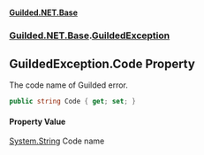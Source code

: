 
#### [Guilded.NET.Base](Guilded_NET_Base 'Guilded_NET_Base')
### [Guilded.NET.Base](Guilded_NET_Base#Guilded_NET_Base 'Guilded.NET.Base').[GuildedException](GuildedException 'Guilded.NET.Base.GuildedException')
## GuildedException.Code Property
The code name of Guilded error.  
```csharp
public string Code { get; set; }
```

#### Property Value
[System.String](https://docs.microsoft.com/en-us/dotnet/api/System.String 'System.String')
Code name
